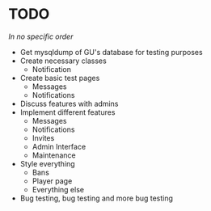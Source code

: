 TODO
====

<em>In no specific order</em>

- Get mysqldump of GU's database for testing purposes
- Create necessary classes
    - Notification
- Create basic test pages
    - Messages
    - Notifications
- Discuss features with admins
- Implement different features
	- Messages
	- Notifications
	- Invites
	- Admin Interface
    - Maintenance
- Style everything
	- Bans
	- Player page
	- Everything else
- Bug testing, bug testing and more bug testing
